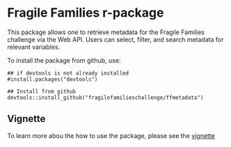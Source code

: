 # Fragile Families r-package

This package allows one to retrieve metadata for the Fragile Families challenge 
via the Web API.  Users can select, filter, and search metadata for relevant 
variables.

To install the package from github, use:

```
## if devtools is not already installed
#install.packages("devtools")

## Install from github
devtools::install_github("fragilefamilieschallenge/ffmetadata")
```
## Vignette

To learn more abou the how to use the package, please see the [vignette](https://github.com/fragilefamilieschallenge/ffmetadata/blob/master/vignettes/APIUsage.html)
